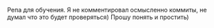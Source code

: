 
Репа для обучения. 
Я не комментировал осмысленно коммиты, не думал что это будет проверяться)
Прошу понять и простить)